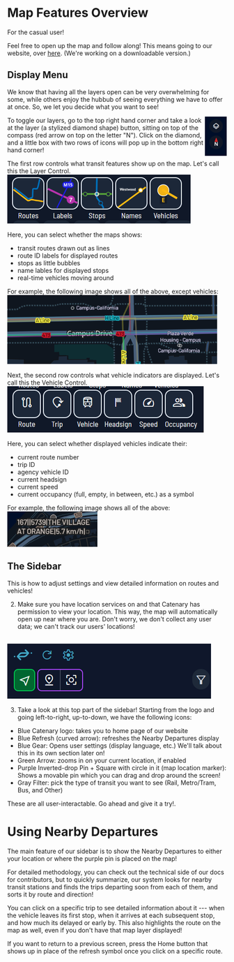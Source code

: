 # Map Features Overview
For the casual user!

Feel free to open up the map and follow along! This means going to our website, over [here](https://maps.catenarymaps.org). (We're working on a downloadable version.)

## Display Menu

We know that having all the layers open can be very overwhelming for some, while others enjoy the hubbub of seeing everything we have to offer at once. So, we let you decide what you want to see!

<img src="../../examples/top_right_toggle.png" align="right" width="50">

To toggle our layers, go to the top right hand corner and take a look at the layer (a stylized diamond shape) button, sitting on top of the compass (red arrow on top on the letter "N"). Click on the diamond, and a little box with two rows of icons will pop up in the bottom right hand corner!

The first row controls what transit features show up on the map. Let's call this the Layer Control.
![Map layer control ](../../examples/layer_bar.png)

Here, you can select whether the maps shows:
- transit routes drawn out as lines
- route ID labels for displayed routes
- stops as little bubbles
- name lables for displayed stops 
- real-time vehicles moving around

For example, the following image shows all of the above, except vehicles:
![Map layer example ](../../examples/layer.png)

Next, the second row controls what vehicle indicators are displayed. Let's call this the Vehicle Control.
![Map layer control ](../../examples/vehicle_bar.png)

Here, you can select whether displayed vehicles indicate their:
- current route number
- trip ID
- agency vehicle ID
- current headsign
- current speed
- current occupancy (full, empty, in between, etc.) as a symbol

For example, the following image shows all of the above:
![Map layer example ](../../examples/vehicle.png)
 
## The Sidebar

This is how to adjust settings and view detailed information on routes and vehicles!

2. Make sure you have location services on and that Catenary has permission to view your location. This way, the map will automatically open up near where you are. Don't worry, we don't collect any user data; we can't track our users' locations!</br></br> 

![Top of the sidebar](../../examples/top_sidebar1.png)

3. Take a look at this top part of the sidebar! Starting from the logo and going left-to-right, up-to-down, we have the following icons:

- Blue Catenary logo: takes you to home page of our website
- Blue Refresh (curved arrow): refreshes the Nearby Departures display
- Blue Gear: Opens user settings (display language, etc.) We'll talk about this in its own section later on!
- Green Arrow: zooms in on your current location, if enabled
- Purple Inverted-drop Pin + Square with circle in it (map location marker): Shows a movable pin which you can drag and drop around the screen!
- Gray Filter: pick the type of transit you want to see (Rail, Metro/Tram, Bus, and Other)

These are all user-interactable. Go ahead and give it a try!.

# Using Nearby Departures

The main feature of our sidebar is to show the Nearby Departures to either your location or where the purple pin is placed on the map!

For detailed methodology, you can check out the technical side of our docs for contributors, but to quickly summarize, our system looks for nearby transit stations and finds the trips departing soon from each of them, and sorts it by route and direction!

You can click on a specific trip to see detailed information about it --- when the vehicle leaves its first stop, when it arrives at each subsequent stop, and how much its delayed or early by. This also highlights the route on the map as well, even if you don't have that map layer displayed! 

If you want to return to a previous screen, press the Home button that shows up in place of the refresh symbol once you click on a specific route.